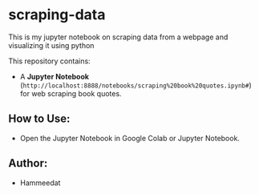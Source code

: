 # scraping-data
This is  my jupyter notebook on scraping data from a webpage and visualizing it using python 

This repository contains:
- A **Jupyter Notebook** (`http://localhost:8888/notebooks/scraping%20book%20quotes.ipynb#`) for web scraping book quotes.

## How to Use:
- Open the Jupyter Notebook in Google Colab or Jupyter Notebook.


## Author:
- Hammeedat
